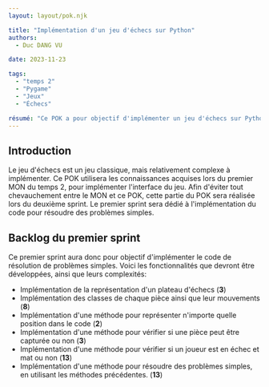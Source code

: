 ```yaml
---
layout: layout/pok.njk

title: "Implémentation d'un jeu d'échecs sur Python"
authors:
  - Duc DANG VU

date: 2023-11-23

tags: 
  - "temps 2"
  - "Pygame"
  - "Jeux"
  - "Échecs"

résumé: "Ce POK a pour objectif d'implémenter un jeu d'échecs sur Python et de créer un code qui peut résoudre des problèmes simples."
---
```


## Introduction

Le jeu d'échecs est un jeu classique, mais relativement complexe à implémenter. Ce POK utilisera les connaissances acquises lors du premier MON du temps 2, pour implémenter l'interface du jeu. Afin d'éviter tout chevauchement entre le MON et ce POK, cette partie du POK sera réalisée lors du deuxième sprint. Le premier sprint sera dédié à l'implémentation du code pour résoudre des problèmes simples.

## Backlog du premier sprint

Ce premier sprint aura donc pour objectif d'implémenter le code de résolution de problèmes simples. Voici les fonctionnalités que devront être développées, ainsi que leurs complexités:

- Implémentation de la représentation d'un plateau d'échecs (**3**)
- Implémentation des classes de chaque pièce ainsi que leur mouvements (**8**)
- Implémentation d'une méthode pour représenter n'importe quelle position dans le code (**2**)
- Implémentation d'une méthode pour vérifier si une pièce peut être capturée ou non (**3**)
- Implémentation d'une méthode pour vérifier si un joueur est en échec et mat ou non (**13**)
- Implémentation d'une méthode pour résoudre des problèmes simples, en utilisant les méthodes précédentes. (**13**)
